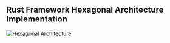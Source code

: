 ## Rust Framework Hexagonal Architecture Implementation

![Hexagonal Architecture](https://miro.medium.com/v2/resize:fill:1200:900/g:fp:0.49:0.49/1*NfFzI7Z-E3ypn8ahESbDzw.png)